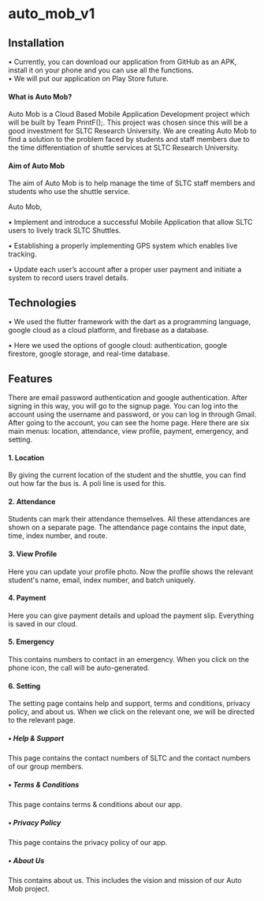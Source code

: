 # auto_mob_v1

## Installation
•	Currently, you can download our application from GitHub as an APK, install it on your phone and you can use all the functions.  
•	We will put our application on Play Store future.

#### What is Auto Mob?
Auto Mob is a Cloud Based Mobile Application Development project which will be built by Team PrintF();. This project was chosen since this will be a good investment for SLTC Research University. We are creating Auto Mob to find a solution to the problem faced by students and staff members due to the time differentiation of shuttle services at SLTC Research University.  

#### Aim of Auto Mob
The aim of Auto Mob is to help manage the time of SLTC staff members and students who use the shuttle service.

Auto Mob, 

•	Implement and introduce a successful Mobile Application that allow SLTC users to lively track SLTC Shuttles.

•	Establishing a properly implementing GPS system which enables live tracking.

•	Update each user’s account after a proper user payment and initiate a system to record users travel details.

## Technologies

•	We used the flutter framework with the dart as a programming language, google cloud as a cloud platform, and firebase as a database. 

•	Here we used the options of google cloud: authentication, google firestore, google storage, and real-time database.

## Features

There are email password authentication and google authentication.  After signing in this way, you will go to the signup page.  You can log into the account using the username and password, or you can log in through Gmail.
After going to the account, you can see the home page.  Here there are six main menus: location, attendance, view profile, payment, emergency, and setting.
#### 1.	Location
By giving the current location of the student and the shuttle, you can find out how far the bus is. A poli line is used for this.
#### 2.	Attendance
Students can mark their attendance themselves.  All these attendances are shown on a separate page.  The attendance page contains the input date, time, index number, and route.
#### 3.	View Profile
Here you can update your profile photo.  Now the profile shows the relevant student's name, email, index number, and batch uniquely.
#### 4.	Payment
Here you can give payment details and upload the payment slip.  Everything is saved in our cloud.
#### 5.	Emergency
This contains numbers to contact in an emergency.  When you click on the phone icon, the call will be auto-generated.
#### 6.	Setting
The setting page contains help and support, terms and conditions, privacy policy, and about us.  When we click on the relevant one, we will be directed to the relevant page.

##### •	Help & Support
This page contains the contact numbers of SLTC and the contact numbers of our group members.

##### •	Terms & Conditions 
This page contains terms & conditions about our app.

##### •	Privacy Policy
This page contains the privacy policy of our app.

##### •	About Us
This contains about us.  This includes the vision and mission of our Auto Mob project.


